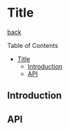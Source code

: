 Title
===
[back](../../README.md)

Table of Contents

<!--ts-->
   * [Title](#title)
      * [Introduction](#introduction)
      * [API](#api)

<!-- Added by: root, at: Sat Apr  3 12:47:03 UTC 2021 -->

<!--te-->

## Introduction

## API
```nim
```
